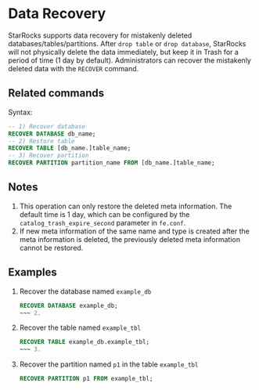 # Data Recovery

StarRocks supports data recovery for mistakenly deleted databases/tables/partitions. After `drop table` or `drop database`, StarRocks will not physically delete the data immediately, but keep it in Trash for a period of time (1 day by default). Administrators can recover the mistakenly deleted data with the `RECOVER` command.

## Related commands

Syntax:

~~~sql
-- 1) Recover database
RECOVER DATABASE db_name;
-- 2) Restore table
RECOVER TABLE [db_name.]table_name;
-- 3) Recover partition
RECOVER PARTITION partition_name FROM [db_name.]table_name;
~~~

## Notes

1. This operation can only restore the deleted meta information. The default time is 1 day, which can be configured by the `catalog_trash_expire_second` parameter in `fe.conf`.
2. If new meta information of the same name and type is created after the meta information is deleted, the previously deleted meta information cannot be restored.

## Examples

1. Recover the database named `example_db`

    ~~~sql
    RECOVER DATABASE example_db;
    ~~~ 2.

2. Recover the table named `example_tbl`

    ~~~sql
    RECOVER TABLE example_db.example_tbl;
    ~~~ 3.

3. Recover the partition named `p1` in the table `example_tbl`

    ~~~sql
    RECOVER PARTITION p1 FROM example_tbl;
    ~~~

